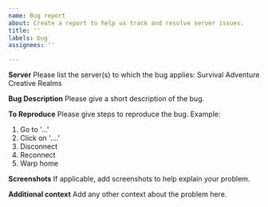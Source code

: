 ```yaml
---
name: Bug report
about: Create a report to help us track and resolve server issues.
title: ''
labels: bug
assignees: ''

---
```


**Server**
Please list the server(s) to which the bug applies:
Survival
Adventure
Creative
Realms

**Bug Description**
Please give a short description of the bug.

**To Reproduce**
Please give steps to reproduce the bug.
Example:
1. Go to '...'
2. Click on '....'
3. Disconnect
4. Reconnect
5. Warp home

**Screenshots**
If applicable, add screenshots to help explain your problem.

**Additional context**
Add any other context about the problem here.
